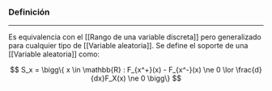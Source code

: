 ### Definición
---
Es equivalencia con el [[Rango de una variable discreta]] pero generalizado para cualquier tipo de [[Variable aleatoria]]. Se define el soporte de una [[Variable aleatoria]] como:

$$ S_x = \bigg\{ x \in \mathbb{R} : F_{x^+}(x) - F_{x^-}(x) \ne 0 \lor \frac{d}{dx}F_X(x) \ne 0 \bigg\} $$
